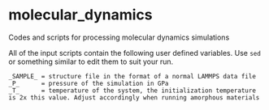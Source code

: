 # molecular_dynamics
Codes and scripts for processing molecular dynamics simulations

All of the input scripts contain the following user defined variables. Use `sed` or something similar to edit them to suit your run.
```
_SAMPLE_ = structure file in the format of a normal LAMMPS data file
_P_      = pressure of the simulation in GPa
_T_      = temperature of the system, the initialization temperature is 2x this value. Adjust accordingly when running amorphous materials 
``` 
